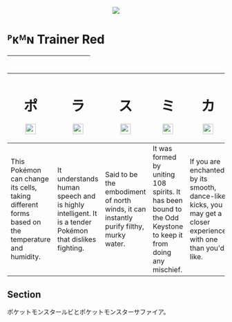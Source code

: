 <p align="center"><img src="https://github.com/ugreg/ugreg/blob/main/img/red.png"></p>

# ᴾᴋᴹɴ Trainer Red 

| <img src="https://github.com/ugreg/ugreg/blob/main/img/poke.svg" height="16"> | <img src="https://github.com/ugreg/ugreg/blob/main/img/poke.svg" height="16"> | <img src="https://github.com/ugreg/ugreg/blob/main/img/poke.svg" height="16"> | <img src="https://github.com/ugreg/ugreg/blob/main/img/poke.svg" height="16"> | <img src="https://github.com/ugreg/ugreg/blob/main/img/poke.svg" height="16"> | <img src="https://github.com/ugreg/ugreg/blob/main/img/poke.svg" height="16"> |
| :- | :- | :- | :- | :- | :- |

| <h1 align="center">ポ</h1><p align="center"><img src="https://github.com/ugreg/ugreg/blob/main/img/p1.png" height="24"></p> | <h1 align="center">ラ</h1><p align="center"><img src="https://github.com/ugreg/ugreg/blob/main/img/p2.png" height="24"></p> | <h1 align="center">ス</h1><p align="center"><img src="https://github.com/ugreg/ugreg/blob/main/img/p3.png" height="24"></p> | <h1 align="center">ミ</h1><p align="center"><img src="https://github.com/ugreg/ugreg/blob/main/img/p4.png" height="24"></p> | <h1 align="center">カ</h1><p align="center"><img src="https://github.com/ugreg/ugreg/blob/main/img/p5.png" height="24"></p> | <h1 align="center">バ</h1><p align="center"><img src="https://github.com/ugreg/ugreg/blob/main/img/p6.png" height="24"></p> |
| :------------------------ | :--------------------- | :---------------------- | :---------------------- | :---------------------- | :---------------------- |
| This Pokémon can change its cells, taking different forms based on the temperature and humidity. | It understands human speech and is highly intelligent. It is a tender Pokémon that dislikes fighting. | Said to be the embodiment of north winds, it can instantly purify filthy, murky water. | It was formed by uniting 108 spirits. It has been bound to the Odd Keystone to keep it from doing any mischief. | If you are enchanted by its smooth, dance-like kicks, you may get a closer experience with one than you'd like. | If its rage peaks, it becomes so hot that anything that touches it will instantly go up in flames.


## Section

ポケットモンスタールビとポケットモンスターサファイア。

